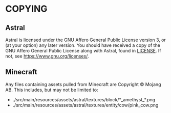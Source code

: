 # COPYING

## Astral

Astral is licensed under the GNU Affero General Public License version 3, or (at your option) any later version. You should have received a copy of the GNU Affero General Public License along with Astral, found in [LICENSE](./LICENSE). If not, see [<https://www.gnu.org/licenses/>](https://www.gnu.org/licenses/).

## Minecraft

Any files containing assets pulled from Minecraft are Copyright © Mojang AB. This includes, but may not be limited to:
* ./src/main/resources/assets/astral/textures/block/\*\_amethyst\_\*.png
* ./src/main/resources/assets/astral/textures/entity/cow/pink\_cow.png
